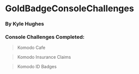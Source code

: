 # GoldBadgeConsoleChallenges
### By Kyle Hughes
### Console Challenges Completed:
>Komodo Cafe

>Komodo Insurance Claims

>Komodo ID Badges
